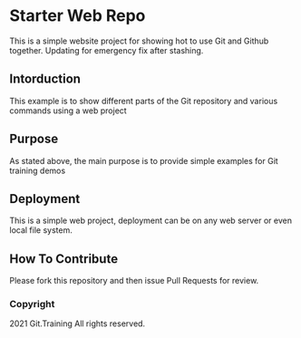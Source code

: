 # Starter Web Repo

This is a simple website project for
showing hot to use Git and Github together.
Updating for emergency fix after stashing.

## Intorduction

This example is to show different parts
of the Git repository and various commands
using a web project

## Purpose

As stated above, the main purpose is to
provide simple examples for Git training
demos

## Deployment

This is a simple web project, deployment
can be on any web server or even local
file system.

## How To Contribute

Please fork this repository and then issue Pull Requests for review.

### Copyright

2021 Git.Training All rights reserved.